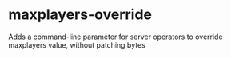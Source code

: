 # maxplayers-override
 Adds a command-line parameter for server operators to override maxplayers value, without patching bytes
